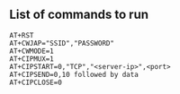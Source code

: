 ## List of commands to run
```
AT+RST
AT+CWJAP="SSID","PASSWORD"
AT+CWMODE=1
AT+CIPMUX=1
AT+CIPSTART=0,"TCP","<server-ip>",<port>
AT+CIPSEND=0,10 followed by data
AT+CIPCLOSE=0
```
